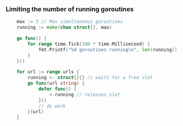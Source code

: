 ### Limiting the number of running goroutines

<!-- examples/healthchecks-limit/main.go -->

```go
	max := 3 // Max simultaneous goroutines
	running := make(chan struct{}, max)

	go func() {
		for range time.Tick(100 * time.Millisecond) {
			fmt.Printf("%d goroutines running\n", len(running))
		}
	}()

	for url := range urls {
		running <- struct{}{} // waits for a free slot
		go func(url string) {
			defer func() {
				<-running // releases slot
			}()
			// do work
		}(url)
	}
```

<span class="fragment current-only" data-code-focus="4-8"></span>
